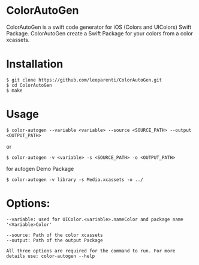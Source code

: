 # ColorAutoGen

ColorAutoGen is a swift code generator for iOS (Colors and UIColors) Swift Package.
ColorAutoGen create a Swift Package for your colors from a color xcassets.

# Installation
```
$ git clone https://github.com/leoparenti/ColorAutoGen.git
$ cd ColorAutoGen
$ make
```
# Usage
```
$ color-autogen --variable <variable> --source <SOURCE_PATH> --output <OUTPUT_PATH>
```
or
```
$ color-autogen -v <variable> -s <SOURCE_PATH> -o <OUTPUT_PATH>
```
for autogen Demo Package
```
$ color-autogen -v library -s Media.xcassets -o ../
```
# Options:
```
--variable: used for UIColor.<variable>.nameColor and package name '<Variable>Color'

--source: Path of the color xcassets
--output: Path of the output Package

All three options are required for the command to run. For more details use: color-autogen --help

```
